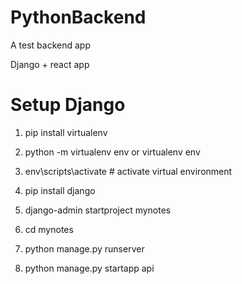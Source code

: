 # PythonBackend

A test backend app

Django + react app

# Setup Django

1. pip install virtualenv
2. python -m virtualenv env
   or
   virtualenv env

3. env\scripts\activate # activate virtual environment
4. pip install django
5. django-admin startproject mynotes
6. cd mynotes
7. python manage.py runserver
8. python manage.py startapp api
